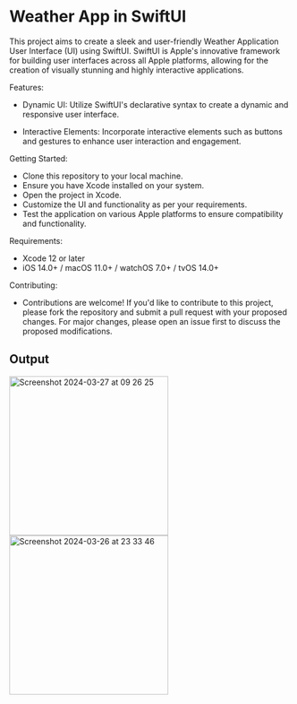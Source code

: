 
# Weather App in SwiftUI

This project aims to create a sleek and user-friendly Weather Application User Interface (UI) using SwiftUI. SwiftUI is Apple's innovative framework for building user interfaces across all Apple platforms, allowing for the creation of visually stunning and highly interactive applications.

Features:

* Dynamic UI: Utilize SwiftUI's declarative syntax to create a dynamic and responsive user interface.

* Interactive Elements: Incorporate interactive elements such as buttons and gestures to enhance user interaction and engagement.


Getting Started:

* Clone this repository to your local machine.
* Ensure you have Xcode installed on your system.
* Open the project in Xcode.
* Customize the UI and functionality as per your requirements.
* Test the application on various Apple platforms to ensure compatibility and functionality.

Requirements:

* Xcode 12 or later
* iOS 14.0+ / macOS 11.0+ / watchOS 7.0+ / tvOS 14.0+

Contributing:
* Contributions are welcome! If you'd like to contribute to this project, please fork the repository and submit a pull request with your proposed changes. For major changes, please open an issue first to discuss the proposed modifications.
## Output

<img width="284" alt="Screenshot 2024-03-27 at 09 26 25" src="https://github.com/SohamBhalerao2312/weather-app/assets/116362600/1f172f9f-8876-4f5a-b677-b8dce512fe4a">
<img width="284" alt="Screenshot 2024-03-26 at 23 33 46" src="https://github.com/SohamBhalerao2312/weather-app/assets/116362600/174d3901-82e9-4a72-8cc5-2cb96978e877">

